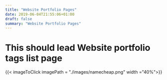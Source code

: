 ```yaml
---
title: "Website Portfolio Pages"
date: 2019-06-04T21:55:06+01:00
draft: false
summary: "Website Portfolio Pages"
---
```



# This should lead Website portfolio tags list page

{{< imageToClick imagePath = "./images/namecheap.png"  width ="40%">}}